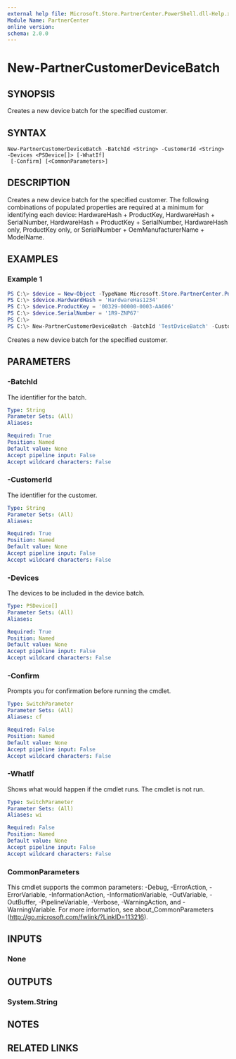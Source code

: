 ```yaml
---
external help file: Microsoft.Store.PartnerCenter.PowerShell.dll-Help.xml
Module Name: PartnerCenter
online version:
schema: 2.0.0
---
```


# New-PartnerCustomerDeviceBatch

## SYNOPSIS
Creates a new device batch for the specified customer.

## SYNTAX

```
New-PartnerCustomerDeviceBatch -BatchId <String> -CustomerId <String> -Devices <PSDevice[]> [-WhatIf]
 [-Confirm] [<CommonParameters>]
```

## DESCRIPTION
Creates a new device batch for the specified customer. The following combinations of populated properties are required at a minimum for identifying each device: HardwareHash + ProductKey, HardwareHash + SerialNumber, HardwareHash + ProductKey + SerialNumber, HardwareHash only, ProductKey only, or SerialNumber + OemManufacturerName + ModelName.

## EXAMPLES

### Example 1
```powershell
PS C:\> $device = New-Object -TypeName Microsoft.Store.PartnerCenter.PowerShell.Models.DevicesDeployment.PSDevice
PS C:\> $device.HardwardHash = 'HardwareHas1234'
PS C:\> $device.ProductKey = '00329-00000-0003-AA606'
PS C:\> $device.SerialNumber = '1R9-ZNP67'
PS C:\> 
PS C:\> New-PartnerCustomerDeviceBatch -BatchId 'TestDviceBatch' -CustomerId '46a62ece-10ad-42e5-b3f1-b2ed53e6fc08' -Devices $device
```

Creates a new device batch for the specified customer.

## PARAMETERS

### -BatchId
The identifier for the batch.

```yaml
Type: String
Parameter Sets: (All)
Aliases:

Required: True
Position: Named
Default value: None
Accept pipeline input: False
Accept wildcard characters: False
```

### -CustomerId
The identifier for the customer.

```yaml
Type: String
Parameter Sets: (All)
Aliases:

Required: True
Position: Named
Default value: None
Accept pipeline input: False
Accept wildcard characters: False
```

### -Devices
The devices to be included in the device batch.

```yaml
Type: PSDevice[]
Parameter Sets: (All)
Aliases:

Required: True
Position: Named
Default value: None
Accept pipeline input: False
Accept wildcard characters: False
```

### -Confirm
Prompts you for confirmation before running the cmdlet.

```yaml
Type: SwitchParameter
Parameter Sets: (All)
Aliases: cf

Required: False
Position: Named
Default value: None
Accept pipeline input: False
Accept wildcard characters: False
```

### -WhatIf
Shows what would happen if the cmdlet runs.
The cmdlet is not run.

```yaml
Type: SwitchParameter
Parameter Sets: (All)
Aliases: wi

Required: False
Position: Named
Default value: None
Accept pipeline input: False
Accept wildcard characters: False
```

### CommonParameters
This cmdlet supports the common parameters: -Debug, -ErrorAction, -ErrorVariable, -InformationAction, -InformationVariable, -OutVariable, -OutBuffer, -PipelineVariable, -Verbose, -WarningAction, and -WarningVariable. For more information, see about_CommonParameters (http://go.microsoft.com/fwlink/?LinkID=113216).

## INPUTS

### None

## OUTPUTS

### System.String

## NOTES

## RELATED LINKS
